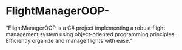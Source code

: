 # FlightManagerOOP-
"FlightManagerOOP is a C# project implementing a robust flight management system using object-oriented programming principles. Efficiently organize and manage flights with ease."

